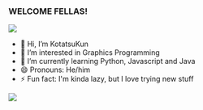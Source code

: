 ### WELCOME FELLAS!

![](https://tenor.com/bYF3F.gif)

- 👋 Hi, I’m KotatsuKun
- 👀 I’m interested in Graphics Programming
- 🌱 I’m currently learning Python, Javascript and Java
- 😄 Pronouns: He/him
- ⚡ Fun fact: I'm kinda lazy, but I love trying new stuff
  
![](https://tenor.com/bHRDf.gif)
